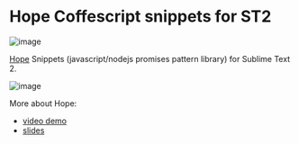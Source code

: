 Hope Coffescript snippets for ST2
==================

  ![image](http://i.imgur.com/aJxW1fP.png)  
  

[Hope](https://github.com/soyjavi/hope) Snippets (javascript/nodejs promises pattern library) for Sublime Text 2.  
 
  ![image](http://i.imgur.com/CuYIUrt.png)  
  
   
 More about Hope:  
 
  - [video demo](http://www.youtube.com/watch?v=NHQOlPoWki8)
  - [slides](http://www.slid.us/S15x#/)